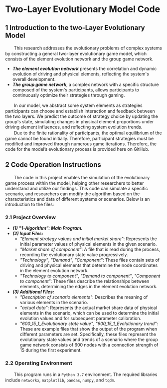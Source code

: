 # Two-Layer Evolutionary Model Code
## 1 Introduction to the two-Layer Evolutionary Model
　　This research addresses the evolutionary problems of complex systems by constructing a general two-layer evolutionary game model, which consists of the element evolution network and the group game network.
* ___The element evolution network___ presents the correlation and dynamic evolution of driving and physical elements, reflecting the system's overall development.
* ___The group game network___, a complex network with a specific structure composed of the system's participants, allows participants to continuously optimize their strategies through gaming.

　　In our model, we abstract some system elements as strategies participants can choose and establish interaction and feedback between the two layers. We predict the outcome of strategy choice by updating the group's state, simulating changes in physical element proportions under driving element influences, and reflecting system evolution trends.  
　　Due to the finite rationality of participants, the optimal equilibrium of the game cannot be found initially. Therefore, participant strategies must be modified and improved through numerous game iterations. Therefore, the code for the model’s evolutionary process is provided here on GitHub.  
## 2 Code Operation Instructions
　　The code in this project enables the simulation of the evolutionary game process within the model, helping other researchers to better understand and utilize our findings. This code can simulate a specific scenario, and researchers can modify the algorithm based on the characteristics and data of different systems or scenarios. Below is an introduction to the files:
### 2.1 Project Overview
* ___(1) "1-Algorithm": Main Program.___
* ___(2) Input Files:___
  * _"Element strategy values and initial market share"_: Represents the initial parameter values of physical elements in the given scenario.
  * _"Market share of component"_: A file that is read during the process, recording the evolutionary state value progressively.
  * _"Technology"_, _"Demand"_, _"Component"_: These files contain sets of driving and physical elements that determine the node coordinates in the element evolution network.
  * _"Technology to component"_, _"Demand to component"_, _"Component to component"_: These files describe the relationships between elements, determining the edges in the element evolution network.
* ___(3) Additional Files:___
  * _"Description of scenario elements"_: Describes the meaning of various elements in the scenario.
  * _"actual data"_: Represents the actual market share data of physical elements in the scenario, which can be used to determine the initial evolution values and for subsequent parameter calibration.
  * _"600_15_1_Evolutionary state value"_, _"600_15_1_Evolutionary trend"_: These are example files that show the output of the program when different parameters are set. Specifically, these files represent the evolutionary state values and trends of a scenario where the group game network consists of 600 nodes with a connection strength of 15 during the first experiment.
### 2.2 Operating Environment
　　This program runs in a `Python 3.7` environment. The required libraries include `networkx`, `matplotlib`, `pandas`, `numpy`, and `tqdm`.
